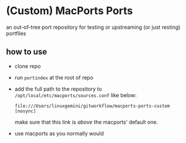 # (Custom) MacPorts Ports

an out-of-tree port repository for testing or upstreaming (or just resting) portfiles

## how to use

  - clone repo
  - run `portindex` at the root of repo
  - add the full path to the repository to `/opt/local/etc/macports/sources.conf` like below:

    ```
    file:///Users/linuxgemini/gitworkflow/macports-ports-custom [nosync]
    ```

    make sure that this link is _above_ the macports' default one.

  - use macports as you normally would